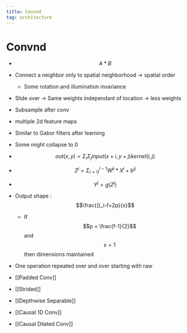 ```yaml
---
title: Convnd
tag: architecture
---
```


# Convnd
- $$A\ast B$$
- Connect a neighbor only to spatial neighborhood -> spatial order
	- Some rotation and illumination invariance
- Slide over -> Same weights independant of location -> less weights
- Subsample after conv
- multiple 2d feature maps
- Similar to Gabor filters after learning
- Some might collapse to 0
- $$out(x,y) = \Sigma_i \Sigma_j input(x+i, y+j) kernel(i,j)$$
- $$Z^j = \Sigma_{i=0}^{l-1}W^{ji} \ast X^i + b^{ij}$$
- $$Y^j = g(Z^j)$$
- Output shape : $$\frac{()_i-f+2p}{s}$$
	- If $$p = \frac{f-1}{2}$$ and $$s=1$$ then dimensions maintained
- One operation repeated over and over starting with raw

- [[Padded Conv]]

- [[Strided]]

- [[Depthwise Separable]]

- [[Causal 1D Conv]]

- [[Causal Dilated Conv]]




























































